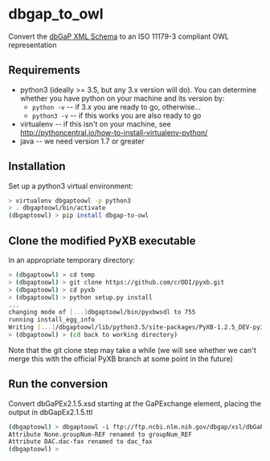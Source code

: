 # dbgap_to_owl
Convert the [dbGaP XML Schema](ftp://ftp.ncbi.nlm.nih.gov/dbgap/xsl/dbGaPEx2.1.5.xsd) to an ISO 11179-3 compliant OWL representation

## Requirements
* python3 (ideally >= 3.5, but any 3.x version will do).  You can determine whether you have python on your machine and its version by:
  * `python -v` -- if 3.x you are ready to go, otherwise...
  * `python3 -v` -- if this works you are also ready to go
* virtualenv -- if this isn't on your machine, see <http://pythoncentral.io/how-to-install-virtualenv-python/>
* java -- we need version 1.7 or greater


## Installation
Set up a python3 virtual environment:

```bash
> virtualenv dbgaptoowl -p python3
> . dbgaptoowl/bin/activate
(dbgaptoowl) > pip install dbgap-to-owl
```

## Clone the modified PyXB executable
In an appropriate temporary directory:

``` bash
> (dbgaptoowl) > cd temp
> (dbgaptoowl) > git clone https://github.com/crDDI/pyxb.git
> (dbgaptoowl) > cd pyxb
> (dbgaptoowl) > python setup.py install
...
changing mode of [...]dbgaptoowl/bin/pyxbwsdl to 755
running install_egg_info
Writing [...]/dbgaptoowl/lib/python3.5/site-packages/PyXB-1.2.5_DEV-py3.5.egg-info
> (dbgaptoowl) > (cd back to working directory)
```

Note that the git clone step may take a while (we will see whether we can't merge this with the official PyXB branch at some point in the future)

## Run the conversion
Convert dbGaPEx2.1.5.xsd starting at the GaPExchange element, placing the output in dbGapEx2.1.5.ttl

```bash
(dbgaptoowl) > dbgaptoowl -i ftp://ftp.ncbi.nlm.nih.gov/dbgap/xsl/dbGaPEx2.1.5.xsd -o data/dbGapEx2.1.5.ttl -e GaPExchange
Attribute None.groupNum-REF renamed to groupNum_REF
Attribute DAC.dac-fax renamed to dac_fax
(dbgaptoowl) >
```



